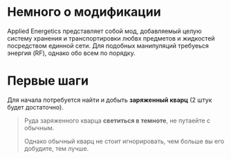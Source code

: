 # Немного о модификации

Applied Energetics представляет собой мод, добавляемый целую систему хранения и транспортировки любвх предметов и жидкостей посредством единной сети.
Для подобных манипуляций требуеься энергия (RF), однако обо всем по порядку.

# Первые шаги

Для начала потребуется найти и добыть **заряженный кварц** (2 штук будет достаточно).

> Руда заряженного кварца **светиться в темноте**, не путаейте с обычным.
>
> Однако обычный кварц не стоит игнорировать, чем больше вы его добудите, тем лучше.

